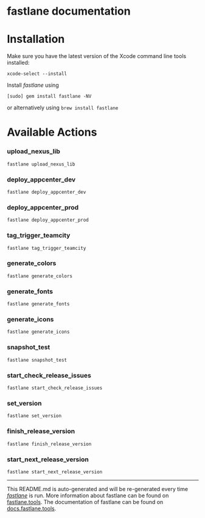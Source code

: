 fastlane documentation
================
# Installation

Make sure you have the latest version of the Xcode command line tools installed:

```
xcode-select --install
```

Install _fastlane_ using
```
[sudo] gem install fastlane -NV
```
or alternatively using `brew install fastlane`

# Available Actions
### upload_nexus_lib
```
fastlane upload_nexus_lib
```

### deploy_appcenter_dev
```
fastlane deploy_appcenter_dev
```

### deploy_appcenter_prod
```
fastlane deploy_appcenter_prod
```

### tag_trigger_teamcity
```
fastlane tag_trigger_teamcity
```

### generate_colors
```
fastlane generate_colors
```

### generate_fonts
```
fastlane generate_fonts
```

### generate_icons
```
fastlane generate_icons
```

### snapshot_test
```
fastlane snapshot_test
```

### start_check_release_issues
```
fastlane start_check_release_issues
```

### set_version
```
fastlane set_version
```

### finish_release_version
```
fastlane finish_release_version
```

### start_next_release_version
```
fastlane start_next_release_version
```


----

This README.md is auto-generated and will be re-generated every time [_fastlane_](https://fastlane.tools) is run.
More information about fastlane can be found on [fastlane.tools](https://fastlane.tools).
The documentation of fastlane can be found on [docs.fastlane.tools](https://docs.fastlane.tools).
